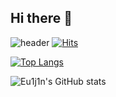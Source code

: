 ## Hi there 👋

<!--
**Eu1j1n/Eu1j1n** is a ✨ _special_ ✨ repository because its `README.md` (this file) appears on your GitHub profile.
-->

![header](https://capsule-render.vercel.app/api?type=cylinder&color=gradient&height=300&section=header&text=Welcome%20to%20Euijin%20GitHub&fontSize=50)
[![Hits](https://hits.seeyoufarm.com/api/count/incr/badge.svg?url=https%3A%2F%2Fgithub.com%2Fbamlatte&count_bg=%23002f6c&title_bg=%23002f6c&icon=&icon_color=%23E7E7E7&title=VISIT&edge_flat=false)](https://github.com/bamlatte)

[![Top Langs](https://github-readme-stats.vercel.app/api/top-langs/?username=Eu1j1n&layout=compact)](https://github.com/Eu1j1n)

![Eu1j1n's GitHub stats](https://github-readme-stats.vercel.app/api?username=Eu1j1n&show_icons=true&theme=gruvbox)
